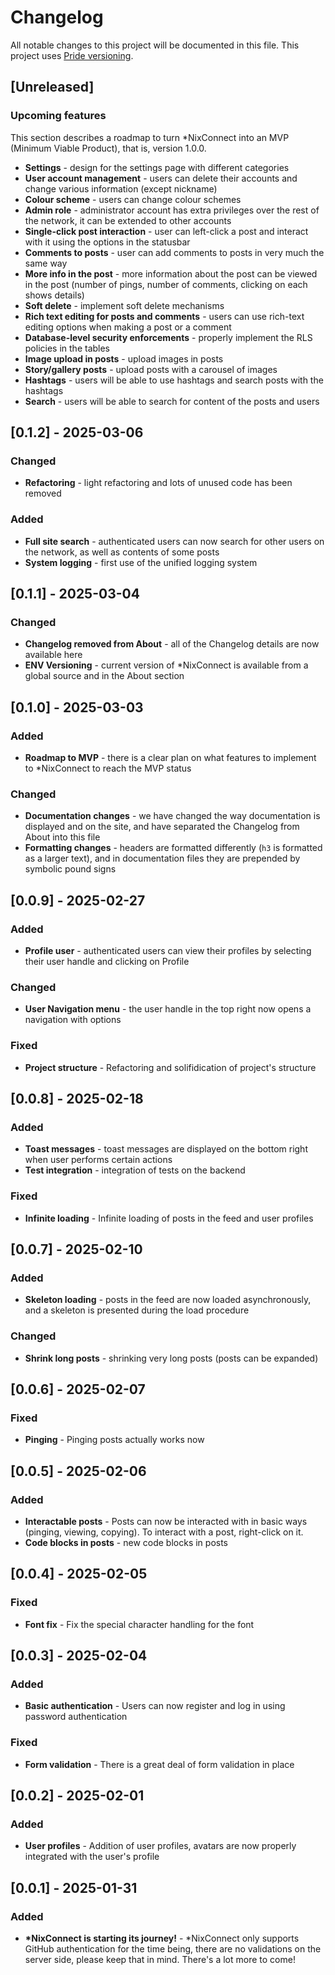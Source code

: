 # Changelog

All notable changes to this project will be documented in this file. This project uses [Pride versioning](https://pridever.org/).

## [Unreleased]

### Upcoming features

This section describes a roadmap to turn \*NixConnect into an MVP (Minimum Viable Product), that is, version 1.0.0.

- **Settings** - design for the settings page with different categories
- **User account management** - users can delete their accounts and change various information (except nickname)
- **Colour scheme** - users can change colour schemes
- **Admin role** - administrator account has extra privileges over the rest of the network, it can be extended to other accounts
- **Single-click post interaction** - user can left-click a post and interact with it using the options in the statusbar
- **Comments to posts** - user can add comments to posts in very much the same way
- **More info in the post** - more information about the post can be viewed in the post (number of pings, number of comments, clicking on each shows details)
- **Soft delete** - implement soft delete mechanisms
- **Rich text editing for posts and comments** - users can use rich-text editing options when making a post or a comment
- **Database-level security enforcements** - properly implement the RLS policies in the tables
- **Image upload in posts** - upload images in posts
- **Story/gallery posts** - upload posts with a carousel of images
- **Hashtags** - users will be able to use hashtags and search posts with the hashtags
- **Search** - users will be able to search for content of the posts and users

## [0.1.2] - 2025-03-06

### Changed

- **Refactoring** - light refactoring and lots of unused code has been removed

### Added

- **Full site search** - authenticated users can now search for other users on the network, as well as contents of some posts
- **System logging** - first use of the unified logging system

## [0.1.1] - 2025-03-04

### Changed

- **Changelog removed from About** - all of the Changelog details are now available here
- **ENV Versioning** - current version of \*NixConnect is available from a global source and in the About section

## [0.1.0] - 2025-03-03

### Added

- **Roadmap to MVP** - there is a clear plan on what features to implement to \*NixConnect to reach the MVP status

### Changed

- **Documentation changes** - we have changed the way documentation is displayed and on the site, and have separated the Changelog from About into this file
- **Formatting changes** - headers are formatted differently (`h3` is formatted as a larger text), and in documentation files they are prepended by symbolic pound signs

## [0.0.9] - 2025-02-27

### Added

- **Profile user** - authenticated users can view their profiles by selecting their user handle and clicking on Profile

### Changed

- **User Navigation menu** - the user handle in the top right now opens a navigation with options

### Fixed

- **Project structure** - Refactoring and solifidication of project's structure

## [0.0.8] - 2025-02-18

### Added

- **Toast messages** - toast messages are displayed on the bottom right when user performs certain actions
- **Test integration** - integration of tests on the backend

### Fixed

- **Infinite loading** - Infinite loading of posts in the feed and user profiles

## [0.0.7] - 2025-02-10

### Added

- **Skeleton loading** - posts in the feed are now loaded asynchronously, and a skeleton is presented during the load procedure

### Changed

- **Shrink long posts** - shrinking very long posts (posts can be expanded)

## [0.0.6] - 2025-02-07

### Fixed

- **Pinging** -
  Pinging posts actually works now

## [0.0.5] - 2025-02-06

### Added

- **Interactable posts** -
  Posts can now be interacted with in basic ways (pinging, viewing, copying). To interact with a post, right-click on it.
- **Code blocks in posts** - new code blocks in posts

## [0.0.4] - 2025-02-05

### Fixed

- **Font fix** -
  Fix the special character handling for the font

## [0.0.3] - 2025-02-04

### Added

- **Basic authentication** -
  Users can now register and log in using password authentication

### Fixed

- **Form validation** - There is a great deal of form validation in place

## [0.0.2] - 2025-02-01

### Added

- **User profiles** -
  Addition of user profiles, avatars are now properly integrated with the user's profile

## [0.0.1] - 2025-01-31

### Added

- **\*NixConnect is starting its journey!** -
  \*NixConnect only supports GitHub authentication for the time being, there are no validations on the server side, please keep that in mind. There's a lot more to come!

